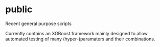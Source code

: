 # public
Recent general purpose scripts

Currently contains an XGBoost framework mainly designed to allow automated testing of many (hyper-)paramaters and their combinations.
